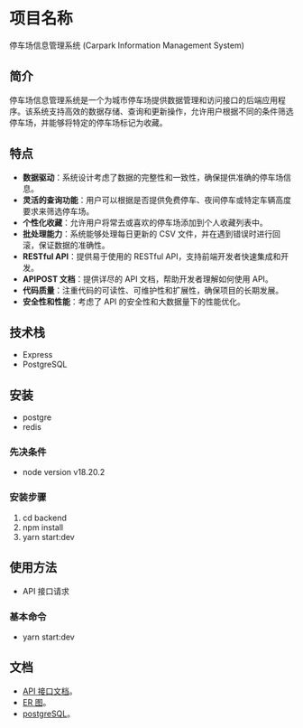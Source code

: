 # 项目名称

停车场信息管理系统 (Carpark Information Management System)

## 简介

停车场信息管理系统是一个为城市停车场提供数据管理和访问接口的后端应用程序。该系统支持高效的数据存储、查询和更新操作，允许用户根据不同的条件筛选停车场，并能够将特定的停车场标记为收藏。

## 特点

- **数据驱动**：系统设计考虑了数据的完整性和一致性，确保提供准确的停车场信息。
- **灵活的查询功能**：用户可以根据是否提供免费停车、夜间停车或特定车辆高度要求来筛选停车场。
- **个性化收藏**：允许用户将常去或喜欢的停车场添加到个人收藏列表中。
- **批处理能力**：系统能够处理每日更新的 CSV 文件，并在遇到错误时进行回滚，保证数据的准确性。
- **RESTful API**：提供易于使用的 RESTful API，支持前端开发者快速集成和开发。
- **APIPOST 文档**：提供详尽的 API 文档，帮助开发者理解如何使用 API。
- **代码质量**：注重代码的可读性、可维护性和扩展性，确保项目的长期发展。
- **安全性和性能**：考虑了 API 的安全性和大数据量下的性能优化。

## 技术栈

- Express
- PostgreSQL

## 安装

- postgre
- redis

### 先决条件

- node version v18.20.2

### 安装步骤

1. cd backend
2. npm install
3. yarn start:dev

## 使用方法

- API 接口请求

### 基本命令

- yarn start:dev

## 文档

- [API 接口文档](https://doc.apipost.net/docs/2f642f0f9866000)。
- [ER 图](https://github.com/xiaoxi--/carpark/tree/dev/backend/design/ER)。
- [postgreSQL](https://github.com/xiaoxi--/carpark/tree/dev/backend/design/postgreSQL)。
